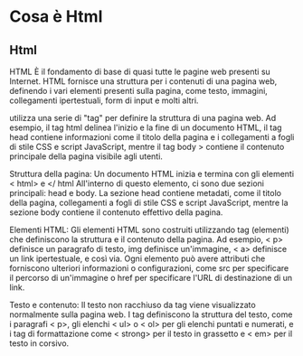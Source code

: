 <!-- @format -->

# Cosa è Html

## **Html**

HTML È il fondamento di base di quasi tutte le pagine web presenti su Internet. HTML fornisce una struttura per i contenuti di una pagina web, definendo i vari elementi presenti sulla pagina, come testo, immagini, collegamenti ipertestuali, form di input e molti altri.

utilizza una serie di "tag" per definire la struttura di una pagina web. Ad esempio, il tag html delinea l'inizio e la fine di un documento HTML, il tag head contiene informazioni come il titolo della pagina e i collegamenti a fogli di stile CSS e script JavaScript, mentre il tag body > contiene il contenuto principale della pagina visibile agli utenti.

Struttura della pagina: Un documento HTML inizia e termina con gli elementi < html> e </ html All'interno di questo elemento, ci sono due sezioni principali: head e body. La sezione head contiene metadati, come il titolo della pagina, collegamenti a fogli di stile CSS e script JavaScript, mentre la sezione body contiene il contenuto effettivo della pagina.

Elementi HTML: Gli elementi HTML sono costruiti utilizzando tag (elementi) che definiscono la struttura e il contenuto della pagina. Ad esempio, < p> definisce un paragrafo di testo, img definisce un'immagine, < a> definisce un link ipertestuale, e così via. Ogni elemento può avere attributi che forniscono ulteriori informazioni o configurazioni, come src per specificare il percorso di un'immagine o href per specificare l'URL di destinazione di un link.

Testo e contenuto: Il testo non racchiuso da tag viene visualizzato normalmente sulla pagina web. I tag definiscono la struttura del testo, come i paragrafi < p>, gli elenchi < ul> o < ol> per gli elenchi puntati e numerati, e i tag di formattazione come < strong> per il testo in grassetto e < em> per il testo in corsivo.
